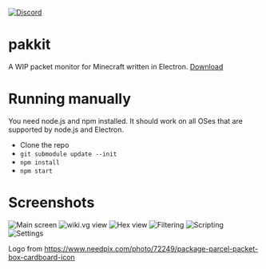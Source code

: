 [![Discord](https://img.shields.io/discord/710593071229829120.svg?color=%237289da&label=discord&logo=discord&style=flat-square)](https://discord.gg/R4SYSNW)

# pakkit

A WIP packet monitor for Minecraft written in Electron.
[Download](https://github.com/Heath123/pakkit/releases/latest)

# Running manually

You need node.js and npm installed. It should work on all OSes that are supported by node.js and Electron.

- Clone the repo
- `git submodule update --init`
- `npm install`
- `npm start`

# Screenshots

![Main screen](https://user-images.githubusercontent.com/13787163/161954436-6116cc6d-7c6d-446f-b3a3-febc9801e178.png)
![wiki.vg view](https://user-images.githubusercontent.com/13787163/161955210-d8738a57-be9d-4b6c-af49-4369747fe4ad.png)
![Hex view](https://user-images.githubusercontent.com/13787163/161955329-2bf2a3fe-9b60-4881-9ae5-3c0d58b4e4e9.png)
![Filtering](https://user-images.githubusercontent.com/13787163/161954555-d59f5ea3-995f-49c1-8974-cf5016266b47.png)
![Scripting](https://user-images.githubusercontent.com/13787163/161954801-b12962f2-a562-49d9-a64a-dd660e2e8757.png)
![Settings](https://user-images.githubusercontent.com/13787163/161954911-442faad4-c9da-428b-ba14-206d5b9061ee.png)

Logo from https://www.needpix.com/photo/72249/package-parcel-packet-box-cardboard-icon
